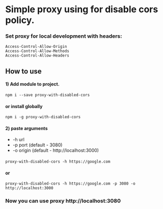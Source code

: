 # Simple proxy using for disable cors policy.
### Set proxy for local development with headers:
    Access-Control-Allow-Origin
    Access-Control-Allow-Methods
    Access-Control-Allow-Headers

## How to use
#### 1) Add module to project.
    npm i --save proxy-with-disabled-cors
#### or install globally
    npm i -g proxy-with-disabled-cors

#### 2) paste arguments
- -h url
- -p port (default - 3080)
- -o origin (default - http://localhost:3000)
####
    proxy-with-disabled-cors -h https://google.com
#### or
    proxy-with-disabled-cors -h https://google.com -p 3080 -o http://localhost:3000

### Now you can use proxy http://localhost:3080
